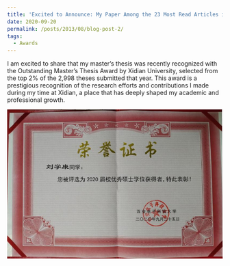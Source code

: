```yaml
---
title: 'Excited to Announce: My Paper Among the 23 Most Read Articles in IEEE TAP for 2023'
date: 2020-09-20
permalink: /posts/2013/08/blog-post-2/
tags:
  - Awards
---
```


I am excited to share that my master’s thesis was recently recognized with the Outstanding Master’s Thesis Award by Xidian University, selected from the top 2% of the 2,998 theses submitted that year. This award is a prestigious recognition of the research efforts and contributions I made during my time at Xidian, a place that has deeply shaped my academic and professional growth.

<img src='/images/OutstandingMasterThesisAward.png'>
